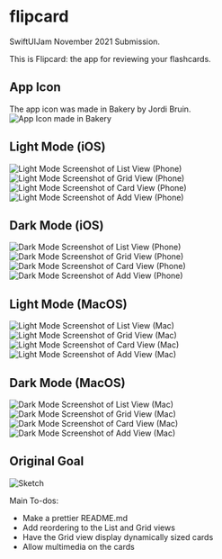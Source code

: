 # flipcard
SwiftUIJam November 2021 Submission.

This is Flipcard: the app for reviewing your flashcards.

## App Icon
The app icon was made in Bakery by Jordi Bruin.
![App Icon made in Bakery](README_Assets/icon.png)

## Light Mode (iOS)
![Light Mode Screenshot of List View (Phone)](README_Assets/01_light_phone.PNG)
![Light Mode Screenshot of Grid View (Phone)](README_Assets/02_light_phone.PNG)
![Light Mode Screenshot of Card View (Phone)](README_Assets/03_light_phone.PNG)
![Light Mode Screenshot of Add View (Phone)](README_Assets/add_light_phone.PNG)

## Dark Mode (iOS)
![Dark Mode Screenshot of List View (Phone)](README_Assets/01_dark_phone.PNG)
![Dark Mode Screenshot of Grid View (Phone)](README_Assets/02_dark_phone.PNG)
![Dark Mode Screenshot of Card View (Phone)](README_Assets/03_dark_phone.PNG)
![Dark Mode Screenshot of Add View (Phone)](README_Assets/add_dark_phone.PNG)

## Light Mode (MacOS)
![Light Mode Screenshot of List View (Mac)](README_Assets/01_light_mac.png)
![Light Mode Screenshot of Grid View (Mac)](README_Assets/02_light_mac.png)
![Light Mode Screenshot of Card View (Mac)](README_Assets/03_light_mac.png)
![Light Mode Screenshot of Add View (Mac)](README_Assets/add_light_mac.png)

## Dark Mode (MacOS)
![Dark Mode Screenshot of List View (Mac)](README_Assets/01_dark_mac.png)
![Dark Mode Screenshot of Grid View (Mac)](README_Assets/02_dark_mac.png)
![Dark Mode Screenshot of Card View (Mac)](README_Assets/03_dark_mac.png)
![Dark Mode Screenshot of Add View (Mac)](README_Assets/add_dark_mac.png)

## Original Goal
![Sketch](README_Assets/sketch.png)

Main To-dos: 
- Make a prettier README.md
- Add reordering to the List and Grid views
- Have the Grid view display dynamically sized cards
- Allow multimedia on the cards
